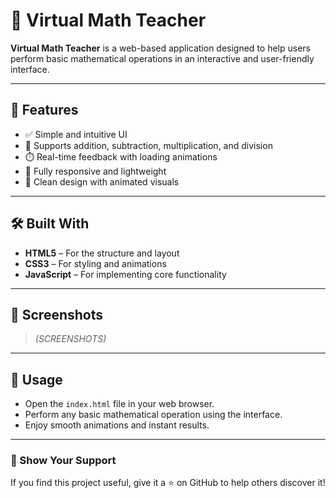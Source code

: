 # 🧮 Virtual Math Teacher

**Virtual Math Teacher** is a web-based application designed to help users perform basic mathematical operations in an interactive and user-friendly interface.

---

## 🚀 Features

- ✅ Simple and intuitive UI  
- 🔢 Supports addition, subtraction, multiplication, and division  
- ⏱️ Real-time feedback with loading animations  
- 📱 Fully responsive and lightweight  
- 🎨 Clean design with animated visuals  

---

## 🛠️ Built With

- **HTML5** – For the structure and layout  
- **CSS3** – For styling and animations  
- **JavaScript** – For implementing core functionality  

---

## 📸 Screenshots

> *(SCREENSHOTS)*

---

## 🔧 Usage

- Open the `index.html` file in your web browser.  
- Perform any basic mathematical operation using the interface.  
- Enjoy smooth animations and instant results.

---

### 🌟 Show Your Support

If you find this project useful, give it a ⭐ on GitHub to help others discover it!
